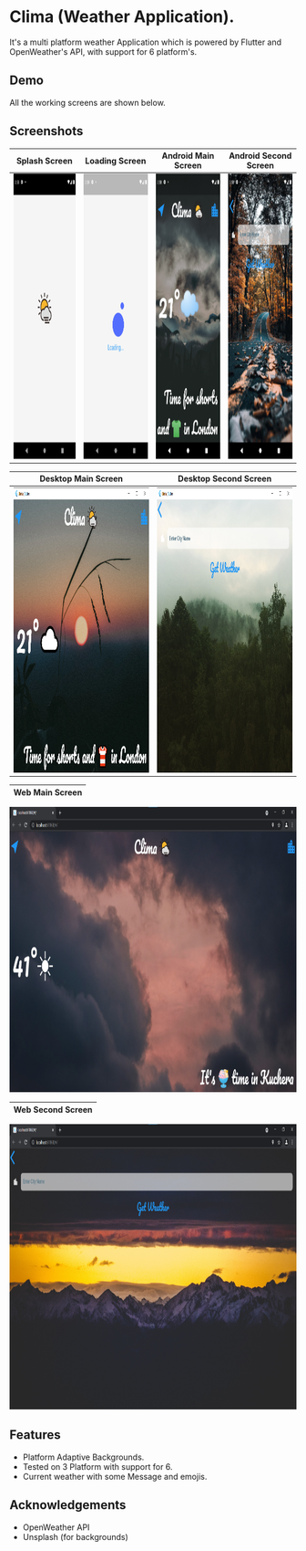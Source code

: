 
# Clima (Weather Application).

It's a multi platform weather Application which is powered by Flutter and OpenWeather's API, with support for 6 platform's.


## Demo

All the working screens are shown below.

  
## Screenshots

Splash Screen            |  Loading Screen       | Android Main Screen   | Android Second Screen      | 
:-------------------------:|:-------------------------:|:----------------------:|:-------------------------:|
  <img src = "images/Screenshot_1623234537.png" height = 500 /> | <img src = "images/Screenshot_1623234541.png" height = 500 /> |    <img src = "images/Screenshot_1623234499.png" height = 500>| <img src = "images/Screenshot_1623234517.png" height = 500 /> | 
  
Desktop Main Screen       | Desktop Second Screen    |    
:-------------------------:|:----------------------:|
<img src = "images/Screenshot%202021-06-09%20154326.png" height = 500 /> | <img src = "images/Screenshot%202021-06-09%20154353.png" height = 500 />
  
  | Web Main Screen    |    
  |:----------------:|
  <img src = "images/Screenshot%202021-06-09%20154503.png" height = 500 />
  
  Web Second Screen    |    
  :----------------:|
  
  <img src = "images/Screenshot%202021-06-09%20154517.png" height = 500 />


## Features

- Platform Adaptive Backgrounds.
- Tested on 3 Platform with support for 6.
- Current weather with some Message and emojis.
  
## Acknowledgements

 - OpenWeather API
 - Unsplash (for backgrounds)
  
